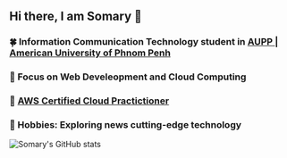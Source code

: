 ## Hi there, I am Somary 👋
### 🍀 Information Communication Technology student in [AUPP | American University of Phnom Penh](https://www.aupp.edu.kh/)</br> 
### 🌾 Focus on Web Develeopment and Cloud Computing </br>
### 🌻 [AWS Certified Cloud Practictioner](https://www.credly.com/badges/ac26d46d-2fc9-42fb-8b80-6f51273256f8/public_url)</br>
### 🌺 Hobbies: Exploring news cutting-edge technology</br>

![Somary's GitHub stats](https://github-readme-stats.vercel.app/api?username=chhumsomary11&show_icons=true&theme=synthwave )

